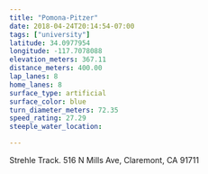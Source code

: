 ```yaml
---
title: "Pomona-Pitzer"
date: 2018-04-24T20:14:54-07:00
tags: ["university"]
latitude: 34.0977954
longitude: -117.7078088
elevation_meters: 367.11
distance_meters: 400.00
lap_lanes: 8
home_lanes: 8
surface_type: artificial
surface_color: blue
turn_diameter_meters: 72.35
speed_rating: 27.29
steeple_water_location: 

---
```

Strehle Track. 516 N Mills Ave, Claremont, CA 91711
<!--more-->
